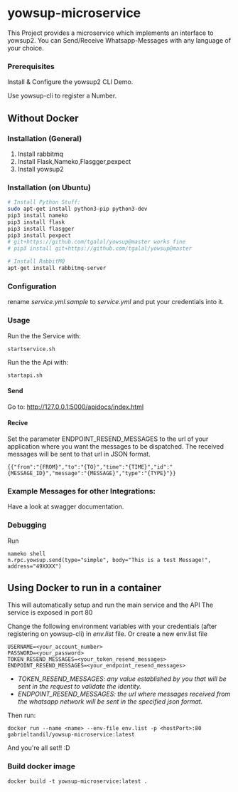 # yowsup-microservice
This Project provides a microservice which implements an interface to yowsup2. You can Send/Receive Whatsapp-Messages with any language of your choice.

### Prerequisites

Install & Configure the yowsup2 CLI Demo.

Use yowsup-cli to register a Number.

## Without Docker

### Installation (General)

1. Install rabbitmq
2. Install Flask,Nameko,Flasgger,pexpect
3. Install yowsup2

### Installation (on Ubuntu)

```bash
# Install Python Stuff:
sudo apt-get install python3-pip python3-dev
pip3 install nameko
pip3 install flask
pip3 install flasgger
pip3 install pexpect
# git+https://github.com/tgalal/yowsup@master works fine
# pip3 install git+https://github.com/tgalal/yowsup@master

# Install RabbitMQ
apt-get install rabbitmq-server

```


### Configuration

rename *service.yml.sample* to *service.yml* and put your credentials into it.


### Usage

Run the the Service with:
```
startservice.sh
```

Run the the Api with:
```
startapi.sh
```
#### Send
Go to:
http://127.0.0.1:5000/apidocs/index.html

#### Recive
Set the parameter ENDPOINT_RESEND_MESSAGES to the url of your application where you want the messages to be dispatched.
The received messages will be sent to that url in JSON format.
```
{{"from":"{FROM}","to":"{TO}","time":"{TIME}","id":"{MESSAGE_ID}","message":"{MESSAGE}","type":"{TYPE}"}}
```

### Example Messages for other Integrations:

Have a look at swagger documentation.

### Debugging

Run
```
nameko shell
n.rpc.yowsup.send(type="simple", body="This is a test Message!", address="49XXXX")
```

## Using Docker to run in a container

This will automatically setup and run the main service and the API
The service is exposed in port 80

Change the following environment variables with your credentials (after registering on yowsup-cli) in *env.list* file.
Or create a new env.list file

```
USERNAME=<your_account_number>
PASSWORD=<your_password>
TOKEN_RESEND_MESSAGES=<your_token_resend_messages>
ENDPOINT_RESEND_MESSAGES=<your_endpoint_resend_messages>
```
- *TOKEN_RESEND_MESSAGES: any value established by you that will be sent in the request to validate the identity.*
- *ENDPOINT_RESEND_MESSAGES: the url where messages received from the whatsapp network will be sent in the specified json format.*

Then run:

```
docker run --name <name> --env-file env.list -p <hostPort>:80 gabrieltandil/yowsup-microservice:latest
```

And you're all set!! :D

### Build docker image

```
docker build -t yowsup-microservice:latest .
```
